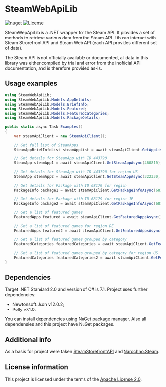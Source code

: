 # SteamWebApiLib

[![nuget](https://img.shields.io/nuget/v/SteamWebApiLib.svg)](https://www.nuget.org/packages/SteamWebApiLib)
[![License](https://img.shields.io/hexpm/l/plug.svg)](https://github.com/Vasar007/TIMLE/blob/master/LICENSE)

SteamWepApiLib is a .NET wrapper for the Steam API. It provides a set of methods to retrieve various data from the Steam API. Lib can interact with Steam Strorefront API and Steam Web API (each API provides different set of data).

The Steam API is not officially available or documented, all data in this library was either compiled by trial and error from the inofficial API documentation, and is therefore provided as-is.

## Usage examples

```cs
using SteamWebApiLib;
using SteamWebApiLib.Models.AppDetails;
using SteamWebApiLib.Models.BriefInfo;
using SteamWebApiLib.Models.Featured;
using SteamWebApiLib.Models.FeaturedCategories;
using SteamWebApiLib.Models.PackageDetails;

public static async Task Examples()
{
    var steamApiClient = new SteamApiClient();

    // Get full list of SteamApps
    SteamAppBriefInfoList steamAppList = await steamApiClient.GetAppListAsync();

    // Get details for SteamApp with ID 443790
    SteamApp steamApp1 = await steamApiClient.GetSteamAppAsync(460810);

    // Get details for SteamApp with ID 443790 for region US
    SteamApp steamApp2 = await steamApiClient.GetSteamAppAsync(322330, "US");

    // Get details for Package with ID 68179 for region
    PackageInfo package1 = await steamApiClient.GetPackageInfoAsync(68179);

    // Get details for Package with ID 68179 for region JP
    PackageInfo package2 = await steamApiClient.GetPackageInfoAsync(68179, "JP");

    // Get a list of featured games
    FeaturedApps featured = await steamApiClient.GetFeaturedAppsAsync();

    // Get a list of featured games for region DE
    FeaturedApps featured2 = await steamApiClient.GetFeaturedAppsAsync("DE");

    // Get a list of featured games grouped by category
    FeaturedCategories featuredCategories = await steamApiClient.GetFeaturedCategoriesAsync();

    // Get a list of featured games grouped by category for region US
    FeaturedCategories featuredCategories2 = await steamApiClient.GetFeaturedCategoriesAsync("DE");
}
```

## Dependencies

Target .NET Standard 2.0 and version of C# is 7.1. Project uses further dependencies:

- Newtonsoft.Json v12.0.2;
- Polly v7.1.0.

You can install dependencies using NuGet package manager. Also all dependensies and this project have NuGet packages.

## Additional info

As a basis for project were taken [SteamStorefrontAPI](https://github.com/mmuffins/SteamStorefrontAPI) and [Narochno.Steam](https://github.com/Narochno/Narochno.Steam/).

## License information

This project is licensed under the terms of the [Apache License 2.0](LICENSE).
